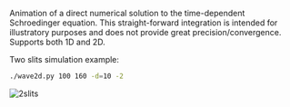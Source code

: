 Animation of a direct numerical solution to the time-dependent Schroedinger equation.
This straight-forward integration is intended for illustratory purposes and does not provide great precision/convergence.
Supports both 1D and 2D.

Two slits simulation example:
```bash
./wave2d.py 100 160 -d=10 -2
```
![2slits](2slits.gif)
